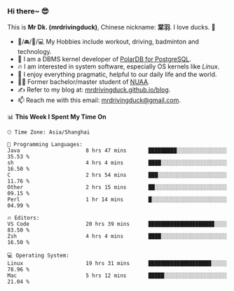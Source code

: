### Hi there~ 😎

This is **Mr Dk. (mrdrivingduck)**, Chinese nickname: **棠羽**. I love ducks. 🦆

- 💪/🚘/🏸/💻 My Hobbies include workout, driving, badminton and technology.
- 🍊 I am a DBMS kernel developer of [PolarDB for PostgreSQL](https://github.com/ApsaraDB/PolarDB-for-PostgreSQL).
- 🔥 I am interested in system software, especially OS kernels like *Linux*.
- 🔧 I enjoy everything pragmatic, helpful to our daily life and the world.
- 👨‍🎓 Former bachelor/master student of [NUAA](https://en.wikipedia.org/wiki/Nanjing_University_of_Aeronautics_and_Astronautics).
- ✍ Refer to my blog at: [mrdrivingduck.github.io/blog](https://mrdrivingduck.github.io/blog/).
- 📫 Reach me with this email: [mrdrivingduck@gmail.com](mailto:mrdrivingduck@gmail.com).

<!--START_SECTION:waka-->
📊 **This Week I Spent My Time On** 

```text
🕑︎ Time Zone: Asia/Shanghai

💬 Programming Languages: 
Java                     8 hrs 47 mins       █████████░░░░░░░░░░░░░░░░   35.53 % 
sh                       4 hrs 4 mins        ████░░░░░░░░░░░░░░░░░░░░░   16.50 % 
C                        2 hrs 54 mins       ███░░░░░░░░░░░░░░░░░░░░░░   11.76 % 
Other                    2 hrs 15 mins       ██░░░░░░░░░░░░░░░░░░░░░░░   09.15 % 
Perl                     1 hr 14 mins        █░░░░░░░░░░░░░░░░░░░░░░░░   04.99 % 

🔥 Editors: 
VS Code                  20 hrs 39 mins      █████████████████████░░░░   83.50 % 
Zsh                      4 hrs 4 mins        ████░░░░░░░░░░░░░░░░░░░░░   16.50 % 

💻 Operating System: 
Linux                    19 hrs 31 mins      ████████████████████░░░░░   78.96 % 
Mac                      5 hrs 12 mins       █████░░░░░░░░░░░░░░░░░░░░   21.04 % 
```


<!--END_SECTION:waka-->

<!-- ![Mr Dk.'s GitHub Stats](https://github-readme-stats.vercel.app/api?username=mrdrivingduck&count_private&show_icons=true&theme=buefy) -->

<!-- ![Most Used Languages](https://github-readme-stats.vercel.app/api/top-langs/?username=mrdrivingduck&exclude_repo=mips32-CPU,snort-tcp-socket&theme=buefy&layout=compact&langs_count=10) -->


<!--
**mrdrivingduck/mrdrivingduck** is a ✨ _special_ ✨ repository because its `README.md` (this file) appears on your GitHub profile.

Here are some ideas to get you started:

- 🔭 I’m currently working on ...
- 🌱 I’m currently learning ...
- 👯 I’m looking to collaborate on ...
- 🤔 I’m looking for help with ...
- 💬 Ask me about ...
- 📫 How to reach me: ...
- 😄 Pronouns: ...
- ⚡ Fun fact: ...
-->
